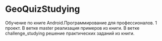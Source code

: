 # GeoQuizStudying
Обучение по книге Android.Программирование для профессионалов. 1 проект.
В ветке master реализация примеров из книги. В ветке challenge_studying решение практических заданий из книги.

